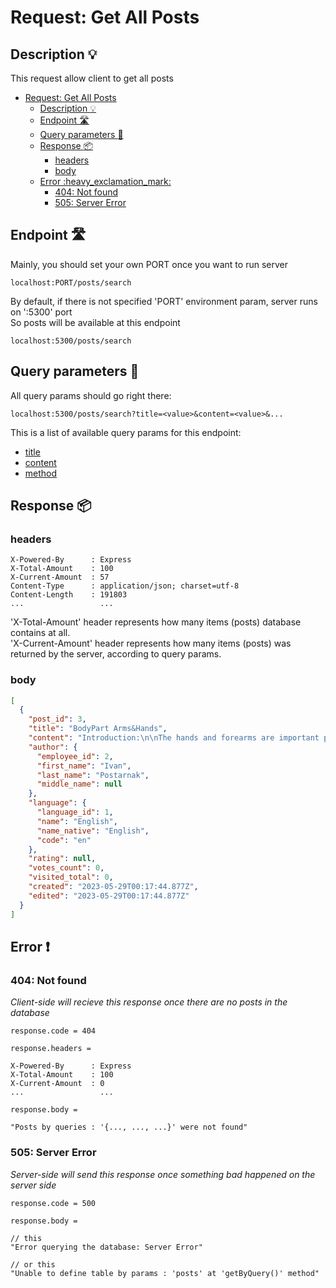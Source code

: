 # Request: Get All Posts

## Description :bulb:
This request allow client to get all posts  
- [Request: Get All Posts](#request-get-all-posts)
  - [Description :bulb:](#description-bulb)
  - [Endpoint :motorway:](#endpoint-motorway)
  - [Query parameters :pencil:](#query-parameters-pencil)
  - [Response :package:](#response-package)
    - [headers](#headers)
    - [body](#body)
  - [Error :heavy\_exclamation\_mark:](#error-heavy_exclamation_mark)
    - [404: Not found](#404-not-found)
    - [505: Server Error](#505-server-error)

## Endpoint :motorway:
Mainly, you should set your own PORT once you want to run server
```
localhost:PORT/posts/search
```
By default, if there is not specified 'PORT' environment param, server runs on ':5300' port    
So posts will be available at this endpoint
```
localhost:5300/posts/search
```

## Query parameters :pencil:
All query params should go right there:
```
localhost:5300/posts/search?title=<value>&content=<value>&...
```
This is a list of available query params for this endpoint:
- [title](../query.md#title)
- [content](../query.md#content)
- [method](../query.md#method)


## Response :package:
### headers
```
X-Powered-By      : Express
X-Total-Amount    : 100
X-Current-Amount  : 57
Content-Type      : application/json; charset=utf-8
Content-Length    : 191803
...                 ...
```
'X-Total-Amount' header represents how many items (posts) database contains at all.    
'X-Current-Amount' header represents how many items (posts) was returned by the server, according to query params.
### body
```json
[
  {
    "post_id": 3,
    "title": "BodyPart Arms&Hands",
    "content": "Introduction:\n\nThe hands and forearms are important parts of our body that enable us to perform various movements and perform tasks of everyday life. They consist of various structures, including bones, muscles, tendons, and joints. In this part, we ... we can enjoy freedom of movement, effectively perform tasks and fully participate in everyday life. Take care and take care of these important parts of your body, and they will serve you for many years.",
    "author": {
      "employee_id": 2,
      "first_name": "Ivan",
      "last_name": "Postarnak",
      "middle_name": null
    },
    "language": {
      "language_id": 1,
      "name": "English",
      "name_native": "English",
      "code": "en"
    },
    "rating": null,
    "votes_count": 0,
    "visited_total": 0,
    "created": "2023-05-29T00:17:44.877Z",
    "edited": "2023-05-29T00:17:44.877Z"
  }
]
```
## Error :heavy_exclamation_mark:
### 404: Not found
*Client-side will recieve this response once there are no posts in the database*
```
response.code = 404
```
```
response.headers =

X-Powered-By      : Express
X-Total-Amount    : 100
X-Current-Amount  : 0
...                 ...
```
```
response.body =

"Posts by queries : '{..., ..., ...}' were not found"
```
### 505: Server Error
*Server-side will send this response once something bad happened on the server side*
```
response.code = 500
```
```
response.body =

// this
"Error querying the database: Server Error"

// or this
"Unable to define table by params : 'posts' at 'getByQuery()' method"
```